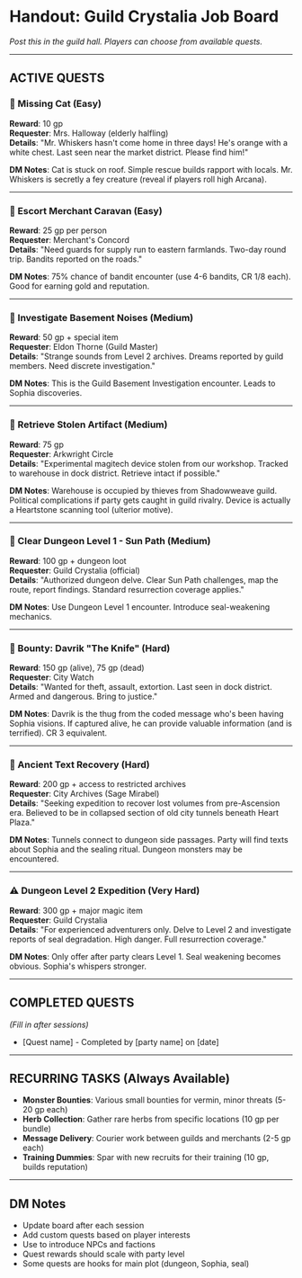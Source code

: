 # Handout: Guild Crystalia Job Board

*Post this in the guild hall. Players can choose from available quests.*

---

## ACTIVE QUESTS

### 🔹 Missing Cat (Easy)
**Reward**: 10 gp  
**Requester**: Mrs. Halloway (elderly halfling)  
**Details**: "Mr. Whiskers hasn't come home in three days! He's orange with a white chest. Last seen near the market district. Please find him!"

**DM Notes**: Cat is stuck on roof. Simple rescue builds rapport with locals. Mr. Whiskers is secretly a fey creature (reveal if players roll high Arcana).

---

### 🔹 Escort Merchant Caravan (Easy)
**Reward**: 25 gp per person  
**Requester**: Merchant's Concord  
**Details**: "Need guards for supply run to eastern farmlands. Two-day round trip. Bandits reported on the roads."

**DM Notes**: 75% chance of bandit encounter (use 4-6 bandits, CR 1/8 each). Good for earning gold and reputation.

---

### 🔸 Investigate Basement Noises (Medium)
**Reward**: 50 gp + special item  
**Requester**: Eldon Thorne (Guild Master)  
**Details**: "Strange sounds from Level 2 archives. Dreams reported by guild members. Need discrete investigation."

**DM Notes**: This is the Guild Basement Investigation encounter. Leads to Sophia discoveries.

---

### 🔸 Retrieve Stolen Artifact (Medium)
**Reward**: 75 gp  
**Requester**: Arkwright Circle  
**Details**: "Experimental magitech device stolen from our workshop. Tracked to warehouse in dock district. Retrieve intact if possible."

**DM Notes**: Warehouse is occupied by thieves from Shadowweave guild. Political complications if party gets caught in guild rivalry. Device is actually a Heartstone scanning tool (ulterior motive).

---

### 🔸 Clear Dungeon Level 1 - Sun Path (Medium)
**Reward**: 100 gp + dungeon loot  
**Requester**: Guild Crystalia (official)  
**Details**: "Authorized dungeon delve. Clear Sun Path challenges, map the route, report findings. Standard resurrection coverage applies."

**DM Notes**: Use Dungeon Level 1 encounter. Introduce seal-weakening mechanics.

---

### 🔺 Bounty: Davrik "The Knife" (Hard)
**Reward**: 150 gp (alive), 75 gp (dead)  
**Requester**: City Watch  
**Details**: "Wanted for theft, assault, extortion. Last seen in dock district. Armed and dangerous. Bring to justice."

**DM Notes**: Davrik is the thug from the coded message who's been having Sophia visions. If captured alive, he can provide valuable information (and is terrified). CR 3 equivalent.

---

### 🔺 Ancient Text Recovery (Hard)
**Reward**: 200 gp + access to restricted archives  
**Requester**: City Archives (Sage Mirabel)  
**Details**: "Seeking expedition to recover lost volumes from pre-Ascension era. Believed to be in collapsed section of old city tunnels beneath Heart Plaza."

**DM Notes**: Tunnels connect to dungeon side passages. Party will find texts about Sophia and the sealing ritual. Dungeon monsters may be encountered.

---

### ⚠️ Dungeon Level 2 Expedition (Very Hard)
**Reward**: 300 gp + major magic item  
**Requester**: Guild Crystalia  
**Details**: "For experienced adventurers only. Delve to Level 2 and investigate reports of seal degradation. High danger. Full resurrection coverage."

**DM Notes**: Only offer after party clears Level 1. Seal weakening becomes obvious. Sophia's whispers stronger.

---

## COMPLETED QUESTS
*(Fill in after sessions)*

- [Quest name] - Completed by [party name] on [date]

---

## RECURRING TASKS (Always Available)

- **Monster Bounties**: Various small bounties for vermin, minor threats (5-20 gp each)
- **Herb Collection**: Gather rare herbs from specific locations (10 gp per bundle)
- **Message Delivery**: Courier work between guilds and merchants (2-5 gp each)
- **Training Dummies**: Spar with new recruits for their training (10 gp, builds reputation)

---

## DM Notes

- Update board after each session
- Add custom quests based on player interests
- Use to introduce NPCs and factions
- Quest rewards should scale with party level
- Some quests are hooks for main plot (dungeon, Sophia, seal)